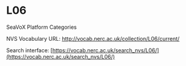 # L06
SeaVoX Platform Categories

NVS Vocabulary URL: http://vocab.nerc.ac.uk/collection/L06/current/

Search interface: [https://vocab.nerc.ac.uk/search_nvs/L06/](https://vocab.nerc.ac.uk/search_nvs/L06/)
